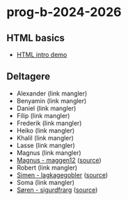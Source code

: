 # prog-b-2024-2026

## HTML basics

- [HTML intro demo](html-demo/)

## Deltagere

- Alexander (link mangler)
- Benyamin (link mangler)
- Daniel (link mangler)
- Filip (link mangler)
- Frederik (link mangler)
- Heiko (link mangler)
- Khalil (link mangler)
- Lasse (link mangler)
- Magnus (link mangler)
- [Magnus - maggen12](https://maggen12.github.io/) ([source](https://github.com/maggen12/maggen12.github.io))
- Robert (link mangler)
- [Simen - lagkagegobler](https://lagkagegobler.github.io/) ([source](https://github.com/lagkagegobler/lagkagegobler.github.io))
- Soma (link mangler)
- [Søren - sigurdfrarg](https://sigurdfrarg.github.io/) ([source](https://github.com/sigurdfrarg/sigurdfrarg.github.io))
